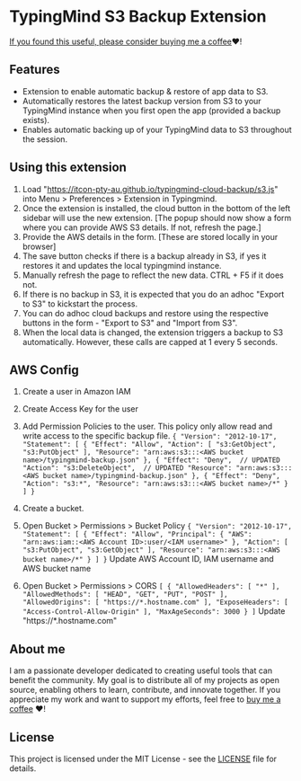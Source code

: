 # TypingMind S3 Backup Extension

[If you found this useful, please consider buying me a coffee](https://buymeacoffee.com/itcon):heart:!

## Features
- Extension to enable automatic backup & restore of app data to S3.
- Automatically restores the latest backup version from S3 to your TypingMind instance when you first open the app (provided a backup exists).
- Enables automatic backing up of your TypingMind data to S3 throughout the session.
  
## Using this extension
1. Load "https://itcon-pty-au.github.io/typingmind-cloud-backup/s3.js" into Menu > Preferences > Extension in Typingmind.
2. Once the extension is installed, the cloud button in the bottom of the left sidebar will use the new extension. [The popup should now show a form where you can provide AWS S3 details. If not, refresh the page.]
3. Provide the AWS details in the form. [These are stored locally in your browser]
4. The save button checks if there is a backup already in S3, if yes it restores it and updates the local typingmind instance.
5. Manually refresh the page to reflect the new data. CTRL + F5 if it does not.
4. If there is no backup in S3, it is expected that you do an adhoc "Export to S3" to kickstart the process.
3. You can do adhoc cloud backups and restore using the respective buttons in the form - "Export to S3" and "Import from S3".
4. When the local data is changed, the extension triggers a backup to S3 automatically. However, these calls are capped at 1 every 5 seconds.

## AWS Config
1. Create a user in Amazon IAM
2. Create Access Key for the user
3. Add Permission Policies to the user. This policy only allow read and write access to the specific backup file.
``
{
	"Version": "2012-10-17",
	"Statement": [
		{
			"Effect": "Allow",
			"Action": [
				"s3:GetObject",
				"s3:PutObject"
			],
			"Resource": "arn:aws:s3:::<AWS bucket name>/typingmind-backup.json"
		},
		{
			"Effect": "Deny",  // UPDATED
			"Action": "s3:DeleteObject",  // UPDATED
			"Resource": "arn:aws:s3:::<AWS bucket name>/typingmind-backup.json"
		},
		{
			"Effect": "Deny",
			"Action": "s3:*",
			"Resource": "arn:aws:s3:::<AWS bucket name>/*"
		}
	]
}
``

3. Create a bucket.
4. Open Bucket > Permissions > Bucket Policy
``
{
    "Version": "2012-10-17",
    "Statement": [
        {
            "Effect": "Allow",
            "Principal": {
                "AWS": "arn:aws:iam::<AWS Account ID>:user/<IAM username>"
            },
            "Action": [
                "s3:PutObject",
                "s3:GetObject"
            ],
            "Resource": "arn:aws:s3:::<AWS bucket name>/*"
        }
    ]
}
``
Update AWS Account ID, IAM username and AWS bucket name

5. Open Bucket > Permissions > CORS
``
[
    {
        "AllowedHeaders": [
            "*"
        ],
        "AllowedMethods": [
            "HEAD",
            "GET",
            "PUT",
            "POST"
        ],
        "AllowedOrigins": [
            "https://*.hostname.com"
        ],
        "ExposeHeaders": [
            "Access-Control-Allow-Origin"
        ],
        "MaxAgeSeconds": 3000
    }
]
``
Update "https://*.hostname.com"

## About me
I am a passionate developer dedicated to creating useful tools that can benefit the community. My goal is to distribute all of my projects as open source, enabling others to learn, contribute, and innovate together. If you appreciate my work and want to support my efforts, feel free to [buy me a coffee](https://buymeacoffee.com/itcon) :heart:!

## License
This project is licensed under the MIT License - see the [LICENSE](LICENSE) file for details.
